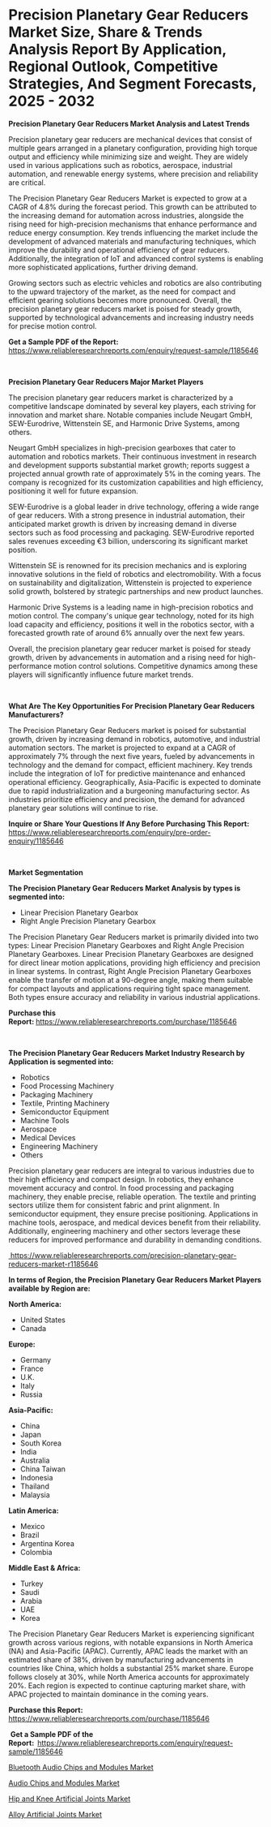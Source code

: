 <p><h1>Precision Planetary Gear Reducers Market Size, Share & Trends Analysis Report By Application, Regional Outlook, Competitive Strategies, And Segment Forecasts, 2025 - 2032</h1></p><p><strong>Precision Planetary Gear Reducers Market Analysis and Latest Trends</strong></p>
<p><p>Precision planetary gear reducers are mechanical devices that consist of multiple gears arranged in a planetary configuration, providing high torque output and efficiency while minimizing size and weight. They are widely used in various applications such as robotics, aerospace, industrial automation, and renewable energy systems, where precision and reliability are critical.</p><p>The Precision Planetary Gear Reducers Market is expected to grow at a CAGR of 4.8% during the forecast period. This growth can be attributed to the increasing demand for automation across industries, alongside the rising need for high-precision mechanisms that enhance performance and reduce energy consumption. Key trends influencing the market include the development of advanced materials and manufacturing techniques, which improve the durability and operational efficiency of gear reducers. Additionally, the integration of IoT and advanced control systems is enabling more sophisticated applications, further driving demand. </p><p>Growing sectors such as electric vehicles and robotics are also contributing to the upward trajectory of the market, as the need for compact and efficient gearing solutions becomes more pronounced. Overall, the precision planetary gear reducers market is poised for steady growth, supported by technological advancements and increasing industry needs for precise motion control.</p></p>
<p><strong>Get a Sample PDF of the Report:&nbsp;</strong> <a href="https://www.reliableresearchreports.com/enquiry/request-sample/1185646?utm_campaign=112&utm_medium=2&utm_source=Github&utm_content=ia&utm_term=11012025&utm_id=precision-planetary-gear-reducers">https://www.reliableresearchreports.com/enquiry/request-sample/1185646</a></p>
<p>&nbsp;</p>
<p><strong>Precision Planetary Gear Reducers Major Market Players</strong></p>
<p><p>The precision planetary gear reducers market is characterized by a competitive landscape dominated by several key players, each striving for innovation and market share. Notable companies include Neugart GmbH, SEW-Eurodrive, Wittenstein SE, and Harmonic Drive Systems, among others.</p><p>Neugart GmbH specializes in high-precision gearboxes that cater to automation and robotics markets. Their continuous investment in research and development supports substantial market growth; reports suggest a projected annual growth rate of approximately 5% in the coming years. The company is recognized for its customization capabilities and high efficiency, positioning it well for future expansion.</p><p>SEW-Eurodrive is a global leader in drive technology, offering a wide range of gear reducers. With a strong presence in industrial automation, their anticipated market growth is driven by increasing demand in diverse sectors such as food processing and packaging. SEW-Eurodrive reported sales revenues exceeding €3 billion, underscoring its significant market position.</p><p>Wittenstein SE is renowned for its precision mechanics and is exploring innovative solutions in the field of robotics and electromobility. With a focus on sustainability and digitalization, Wittenstein is projected to experience solid growth, bolstered by strategic partnerships and new product launches.</p><p>Harmonic Drive Systems is a leading name in high-precision robotics and motion control. The company's unique gear technology, noted for its high load capacity and efficiency, positions it well in the robotics sector, with a forecasted growth rate of around 6% annually over the next few years. </p><p>Overall, the precision planetary gear reducer market is poised for steady growth, driven by advancements in automation and a rising need for high-performance motion control solutions. Competitive dynamics among these players will significantly influence future market trends.</p></p>
<p>&nbsp;</p>
<p><strong>What Are The Key Opportunities For Precision Planetary Gear Reducers Manufacturers?</strong></p>
<p><p>The Precision Planetary Gear Reducers market is poised for substantial growth, driven by increasing demand in robotics, automotive, and industrial automation sectors. The market is projected to expand at a CAGR of approximately 7% through the next five years, fueled by advancements in technology and the demand for compact, efficient machinery. Key trends include the integration of IoT for predictive maintenance and enhanced operational efficiency. Geographically, Asia-Pacific is expected to dominate due to rapid industrialization and a burgeoning manufacturing sector. As industries prioritize efficiency and precision, the demand for advanced planetary gear solutions will continue to rise.</p></p>
<p><strong>Inquire or Share Your Questions If Any Before Purchasing This Report:</strong> <a href="https://www.reliableresearchreports.com/enquiry/pre-order-enquiry/1185646?utm_campaign=112&utm_medium=2&utm_source=Github&utm_content=ia&utm_term=11012025&utm_id=precision-planetary-gear-reducers">https://www.reliableresearchreports.com/enquiry/pre-order-enquiry/1185646</a></p>
<p>&nbsp;</p>
<p><strong>Market Segmentation</strong></p>
<p><strong>The Precision Planetary Gear Reducers Market Analysis by types is segmented into:</strong></p>
<p><ul><li>Linear Precision Planetary Gearbox</li><li>Right Angle Precision Planetary Gearbox</li></ul></p>
<p><p>The Precision Planetary Gear Reducers market is primarily divided into two types: Linear Precision Planetary Gearboxes and Right Angle Precision Planetary Gearboxes. Linear Precision Planetary Gearboxes are designed for direct linear motion applications, providing high efficiency and precision in linear systems. In contrast, Right Angle Precision Planetary Gearboxes enable the transfer of motion at a 90-degree angle, making them suitable for compact layouts and applications requiring tight space management. Both types ensure accuracy and reliability in various industrial applications.</p></p>
<p><strong>Purchase this Report:&nbsp;</strong><a href="https://www.reliableresearchreports.com/purchase/1185646?utm_campaign=112&utm_medium=2&utm_source=Github&utm_content=ia&utm_term=11012025&utm_id=precision-planetary-gear-reducers">https://www.reliableresearchreports.com/purchase/1185646</a></p>
<p>&nbsp;</p>
<p><strong>The Precision Planetary Gear Reducers Market Industry Research by Application is segmented into:</strong></p>
<p><ul><li>Robotics</li><li>Food Processing Machinery</li><li>Packaging Machinery</li><li>Textile, Printing Machinery</li><li>Semiconductor Equipment</li><li>Machine Tools</li><li>Aerospace</li><li>Medical Devices</li><li>Engineering Machinery</li><li>Others</li></ul></p>
<p><p>Precision planetary gear reducers are integral to various industries due to their high efficiency and compact design. In robotics, they enhance movement accuracy and control. In food processing and packaging machinery, they enable precise, reliable operation. The textile and printing sectors utilize them for consistent fabric and print alignment. In semiconductor equipment, they ensure precise positioning. Applications in machine tools, aerospace, and medical devices benefit from their reliability. Additionally, engineering machinery and other sectors leverage these reducers for improved performance and durability in demanding conditions.</p></p>
<p><a href="https://www.reliableresearchreports.com/precision-planetary-gear-reducers-market-r1185646?utm_campaign=112&utm_medium=2&utm_source=Github&utm_content=ia&utm_term=11012025&utm_id=precision-planetary-gear-reducers">&nbsp;https://www.reliableresearchreports.com/precision-planetary-gear-reducers-market-r1185646</a></p>
<p><strong>In terms of Region, the Precision Planetary Gear Reducers Market Players available by Region are:</strong></p>
<p>
    <p> <strong> North America: </strong>
        <ul>
            <li>United States</li>
            <li>Canada</li>
        </ul>
        </p> 
    <p> <strong> Europe: </strong>
        <ul>
            <li>Germany</li>
            <li>France</li>
            <li>U.K.</li>
            <li>Italy</li>
            <li>Russia</li>
        </ul>
        </p> 
    <p> <strong> Asia-Pacific: </strong>
        <ul>
            <li>China</li>
            <li>Japan</li>
            <li>South Korea</li>
            <li>India</li>
            <li>Australia</li>
            <li>China Taiwan</li>
            <li>Indonesia</li>
            <li>Thailand</li>
            <li>Malaysia</li>
        </ul>
        </p> 
    <p> <strong> Latin America: </strong>
        <ul>
            <li>Mexico</li>
            <li>Brazil</li>
            <li>Argentina Korea</li>
            <li>Colombia</li>
        </ul>
        </p> 
    <p> <strong> Middle East & Africa: </strong>
        <ul>
            <li>Turkey</li>
            <li>Saudi</li>
            <li>Arabia</li>
            <li>UAE</li>
            <li>Korea</li>
        </ul>
    </p>
    </p>
<p><p>The Precision Planetary Gear Reducers Market is experiencing significant growth across various regions, with notable expansions in North America (NA) and Asia-Pacific (APAC). Currently, APAC leads the market with an estimated share of 38%, driven by manufacturing advancements in countries like China, which holds a substantial 25% market share. Europe follows closely at 30%, while North America accounts for approximately 20%. Each region is expected to continue capturing market share, with APAC projected to maintain dominance in the coming years.</p></p>
<p><strong>Purchase this Report: </strong><a href="https://www.reliableresearchreports.com/purchase/1185646?utm_campaign=112&utm_medium=2&utm_source=Github&utm_content=ia&utm_term=11012025&utm_id=precision-planetary-gear-reducers">https://www.reliableresearchreports.com/purchase/1185646</a></p>
<p>&nbsp;<strong>Get a Sample PDF of the Report:&nbsp;&nbsp;</strong><a href="https://www.reliableresearchreports.com/enquiry/request-sample/1185646?utm_campaign=112&utm_medium=2&utm_source=Github&utm_content=ia&utm_term=11012025&utm_id=precision-planetary-gear-reducers">https://www.reliableresearchreports.com/enquiry/request-sample/1185646</a></p>
<p><strong></strong></p>
<p><p><a href="https://github.com/santosh758595/Market-Research-Report-List-6/blob/main/bluetooth-audio-chips-and-modules-market.md?utm_campaign=112&utm_medium=2&utm_source=Github&utm_content=ia&utm_term=11012025&utm_id=precision-planetary-gear-reducers">Bluetooth Audio Chips and Modules Market</a></p><p><a href="https://github.com/delindacallegari68/Market-Research-Report-List-1/blob/main/audio-chips-and-modules-market.md?utm_campaign=112&utm_medium=2&utm_source=Github&utm_content=ia&utm_term=11012025&utm_id=precision-planetary-gear-reducers">Audio Chips and Modules Market</a></p><p><a href="https://github.com/klindsey95/Market-Research-Report-List-1/blob/main/hip-and-knee-artificial-joints-market.md?utm_campaign=112&utm_medium=2&utm_source=Github&utm_content=ia&utm_term=11012025&utm_id=precision-planetary-gear-reducers">Hip and Knee Artificial Joints Market</a></p><p><a href="https://github.com/steidmindy199393/Market-Research-Report-List-1/blob/main/alloy-artificial-joints-market.md?utm_campaign=112&utm_medium=2&utm_source=Github&utm_content=ia&utm_term=11012025&utm_id=precision-planetary-gear-reducers">Alloy Artificial Joints Market</a></p></p>